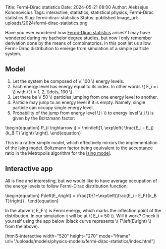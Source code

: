 Title: Fermi-Dirac statistics
Date: 2024-05-21 08:00
Author: Aleksejus Kononovicius
Tags: interactive, statistics, statistical physics, Fermi-Dirac statistics
Slug: fermi-dirac-statistics
Status: published
Image_url: uploads/2024/fermi-dirac-statistics.png

Have you ever wondered how [Fermi-Dirac
statistics](/tag/fermi-dirac-statistics/) arises? I may have
wondered during my bachelor degree studies, but now I only remember
derivation done by the means of combinatorics. In this post let us allow
Fermi-Dirac distribution to emerge from simulation of a simple particle
system.
<!--more-->

## Model

1. Let the system be composed of \\\( 100 \\\) energy levels.
1. Each energy level has energy equal to its index. In other words \\\( E\_i
   = i \\\) with \\\( i = 1, 2, \ldots, 100 \\\).
1. Let there be \\\( 50 \\\) particles jumping from one energy level to
   another.
1. Particle may jump to an energy level if it is empty. Namely, single
   particle can occupy single energy level.
1. Probability of the jump from energy level \\\( i \\\) to energy level
   \\\( j \\\) is given by the Boltzmann factor:

\begin{equation}
    P\_{i \rightarrow j} = \min\left[1, \exp\left( \frac{E\_i - E\_j}{k\_B T} \right) \right].
\end{equation}

This is a rather simple model, which effectively mirrors the implementation
of the [Ising model]({filename}/articles/2010/ising-model.md). Boltzmann
factor being equivalent to the acceptance ratio in the Metropolis algorithm
for the [Ising model]({filename}/articles/2010/ising-model.md).

## Interactive app

All is fine and interesting, but we would like to have average
occupation of the energy levels to follow Fermi-Dirac distribution function:

\begin{equation}
    F\left(E\_i\right) = \frac{1}{1+\exp\left(\frac{E\_i - E\_F}{k\_B T}\right)} .
\end{equation}

In the above \\\( E\_F \\\) is Fermi energy, which marks the inflection
point of the distribution. In our simulation it will be at \\\( E\_i = 50
\\\). Will it work? Check it yourself using the app below (black curve
represents \\\( F\left(E\right) \\\) from the above).

[html5-interactive width="520" height="270" mode="iframe"
url="/uploads/models/physics-models/fermi-dirac-statistics/index.html"]
